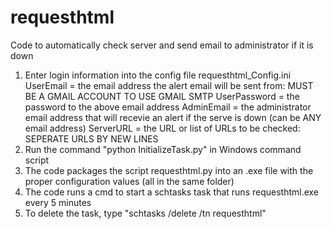 # requesthtml
Code to automatically check server and send email to administrator if it is down
1. Enter login information into the config file requesthtml_Config.ini
  UserEmail = the email address the alert email will be sent from: MUST BE A GMAIL ACCOUNT TO USE GMAIL SMTP
  UserPassword = the password to the above email address
  AdminEmail = the administrator email address that will recevie an alert if the serve is down (can be ANY email address)
  ServerURL = the URL or list of URLs to be checked: SEPERATE URLS BY NEW LINES 
2. Run the command "python InitializeTask.py" in Windows command script
3. The code packages the script requesthtml.py into an .exe file with the proper configuration values (all in the same folder)
4. The code runs a cmd to start a schtasks task that runs requesthtml.exe every 5 minutes
5. To delete the task, type "schtasks /delete /tn requesthtml"
